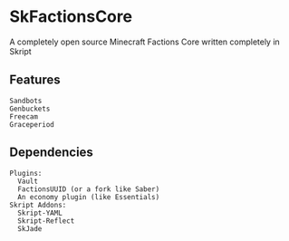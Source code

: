 # SkFactionsCore
A completely open source Minecraft Factions Core written completely in Skript

## Features
`Sandbots` <br />
`Genbuckets` <br />
`Freecam` <br />
`Graceperiod` <br />

## Dependencies
`Plugins:` <br />
`  Vault` <br />
`  FactionsUUID (or a fork like Saber)` <br />
`  An economy plugin (like Essentials)` <br />
`Skript Addons:` <br />
`  Skript-YAML` <br />
`  Skript-Reflect` <br />
`  SkJade` <br />
